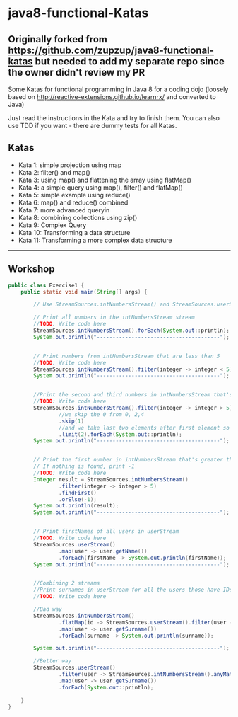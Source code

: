 java8-functional-Katas
======================

Originally forked from https://github.com/zupzup/java8-functional-katas 
but needed to add my separate repo since the owner didn't review my PR
-----

Some Katas for functional programming in Java 8 for a coding dojo (loosely based on http://reactive-extensions.github.io/learnrx/ and converted to Java)

Just read the instructions in the Kata and try to finish them. You can also use TDD if you want - there are dummy tests for all Katas.

Katas
-----

* Kata 1: simple projection using map
* Kata 2: filter() and map()
* Kata 3: using map() and flattening the array using flatMap()
* Kata 4: a simple query using map(), filter() and flatMap()
* Kata 5: simple example using reduce()
* Kata 6: map() and reduce() combined
* Kata 7: more advanced queryin
* Kata 8: combining collections using zip()
* Kata 9: Complex Query
* Kata 10: Transforming a data structure
* Kata 11: Transforming a more complex data structure

-----------------------------------------------------------
## Workshop

```java
public class Exercise1 {
    public static void main(String[] args) {

        // Use StreamSources.intNumbersStream() and StreamSources.userStream()

        // Print all numbers in the intNumbersStream stream
        //TODO: Write code here
        StreamSources.intNumbersStream().forEach(System.out::println);
        System.out.println("---------------------------------------");


        // Print numbers from intNumbersStream that are less than 5
        //TODO: Write code here
        StreamSources.intNumbersStream().filter(integer -> integer < 5).forEach(System.out::println);
        System.out.println("---------------------------------------");


        //Print the second and third numbers in intNumbersStream that's greater than 5
        //TODO: Write code here
        StreamSources.intNumbersStream().filter(integer -> integer > 5)
                //we skip the 0 from 0, 2,4
                .skip(1)
                //and we take last two elements after first element so those will be the second and the third
                .limit(2).forEach(System.out::println);
        System.out.println("---------------------------------------");


        // Print the first number in intNumbersStream that's greater than 5
        // If nothing is found, print -1
        //TODO: Write code here
        Integer result = StreamSources.intNumbersStream()
                .filter(integer -> integer > 5)
                .findFirst()
                .orElse(-1);
        System.out.println(result);
        System.out.println("---------------------------------------");


        // Print firstNames of all users in userStream
        //TODO: Write code here
        StreamSources.userStream()
                .map(user -> user.getName())
                .forEach(firstName -> System.out.println(firstName));
        System.out.println("---------------------------------------");


        //Combining 2 streams
        //Print surnames in userStream for all the users those have IDs from the numberSteam
        //TODO: Write code here

        //Bad way
        StreamSources.intNumbersStream()
                .flatMap(id -> StreamSources.userStream().filter(user -> user.getId() == id))
                .map(user -> user.getSurname())
                .forEach(surname -> System.out.println(surname));

        System.out.println("---------------------------------------");

        //Better way
        StreamSources.userStream()
                .filter(user -> StreamSources.intNumbersStream().anyMatch(id -> user.getId() == id))
                .map(user -> user.getSurname())
                .forEach(System.out::println);

    }
}


```
